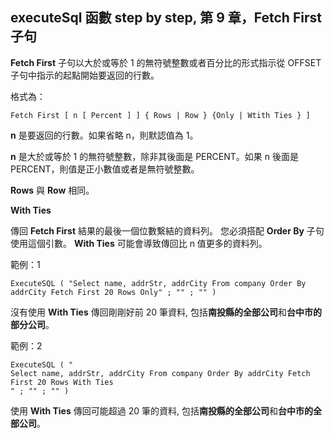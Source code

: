 executeSql 函數 step by step, 第 9 章，Fetch First子句
-----------------------------------------------

**Fetch First** 子句以大於或等於 1 的無符號整數或者百分比的形式指示從 OFFSET 子句中指示的起點開始要返回的行數。

格式為：

    Fetch First [ n [ Percent ] ] { Rows | Row } {Only | Wtith Ties } ]

**n** 是要返回的行數。如果省略 n，則默認值為 1。

**n** 是大於或等於 1 的無符號整數，除非其後面是 PERCENT。如果 n 後面是 PERCENT，則值是正小數值或者是無符號整數。

**Rows** 與 **Row** 相同。

**With Ties**

傳回 **Fetch First** 結果的最後一個位數繫結的資料列。 您必須搭配 **Order By** 子句使用這個引數。 **With Ties** 可能會導致傳回比 n 值更多的資料列。

範例：1

    ExecuteSQL ( "Select name, addrStr, addrCity From company Order By addrCity Fetch First 20 Rows Only" ; "" ; "" )

沒有使用 **With Ties** 傳回剛剛好前 20 筆資料, 包括**南投縣的全部公司**和**台中市的****部分****公司**。

範例：2

    ExecuteSQL ( "
    Select name, addrStr, addrCity From company Order By addrCity Fetch First 20 Rows With Ties
    " ; "" ; "" )

使用 **With Ties** 傳回可能超過 20 筆的資料, 包括**南投縣的全部公司**和**台中市的全部公司**。
